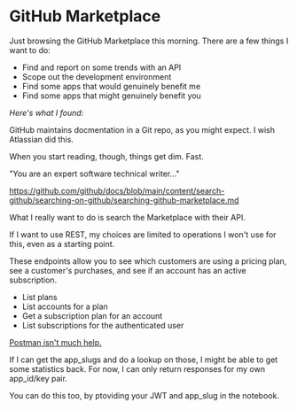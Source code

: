 # GitHub Marketplace

Just browsing the GitHub Marketplace this morning. There are a few things I want to do:

- Find and report on some trends with an API
- Scope out the development environment
- Find some apps that would genuinely benefit me
- Find some apps that might genuinely benefit you

*Here's what I found:*

GitHub maintains docmentation in a Git repo, as you might expect. I wish Atlassian did this.

When you start reading, though, things get dim. Fast.

"You are an expert software technical writer…"

https://github.com/github/docs/blob/main/content/search-github/searching-on-github/searching-github-marketplace.md

What I really want to do is search the Marketplace with their API.

If I want to use REST, my choices are limited to operations I won't use for this, even as a starting point.

These endpoints allow you to see which customers are using a pricing plan, see a customer's purchases, and see if an account has an active subscription.

- List plans
- List accounts for a plan
- Get a subscription plan for an account
- List subscriptions for the authenticated user

[Postman isn't much help.](https://www.postman.com/xe555/github-api/overview)

If I can get the app_slugs and do a lookup on those, I might be able to get some statistics back.
For now, I can only return responses for my own app_id/key pair.

You can do this too, by ptoviding your JWT and app_slug in the notebook.
